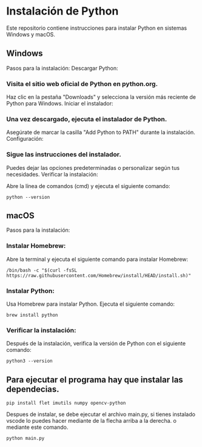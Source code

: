# Instalación de Python
Este repositorio contiene instrucciones para instalar Python en sistemas Windows y macOS.

## Windows
Pasos para la instalación:
Descargar Python:

### Visita el sitio web oficial de Python en python.org.
Haz clic en la pestaña "Downloads" y selecciona la versión más reciente de Python para Windows.
Iniciar el instalador:

### Una vez descargado, ejecuta el instalador de Python.
Asegúrate de marcar la casilla "Add Python to PATH" durante la instalación.
Configuración:

### Sigue las instrucciones del instalador.
Puedes dejar las opciones predeterminadas o personalizar según tus necesidades.
Verificar la instalación:

Abre la línea de comandos (cmd) y ejecuta el siguiente comando:
```
python --version
```

## macOS
Pasos para la instalación:
### Instalar Homebrew:
Abre la terminal y ejecuta el siguiente comando para instalar Homebrew:
```
/bin/bash -c "$(curl -fsSL https://raw.githubusercontent.com/Homebrew/install/HEAD/install.sh)"
```

### Instalar Python:
Usa Homebrew para instalar Python. Ejecuta el siguiente comando:
```
brew install python
```

### Verificar la instalación:
Después de la instalación, verifica la versión de Python con el siguiente comando:
```
python3 --version
```


## Para ejecutar el programa hay que instalar las dependecias.
```
pip install flet imutils numpy opencv-python
```
Despues de instalar, se debe ejecutar el archivo main.py, si tienes instalado vscode lo puedes hacer mediante de la flecha arriba a la derecha. o mediante este comando.
```
python main.py
```
